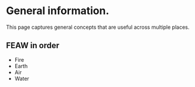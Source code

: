 # General information.

This page captures general concepts that are useful across multiple places.

## **FEAW** in order
- Fire 
- Earth
- Air
- Water 